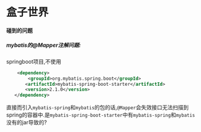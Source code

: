 # 盒子世界

#### 碰到的问题

##### mybatis的@Mapper注解问题:

  springboot项目,不使用

```xml
    <dependency>
        <groupId>org.mybatis.spring.boot</groupId>
       <artifactId>mybatis-spring-boot-starter</artifactId>
       <version>2.1.0</version>
   </dependency>
```

  直接而引入`mybatis-spring`和`mybatis`的包的话,`@Mapper`会失效接口无法扫描到spring的容器中.是`mybatis-spring-boot-starter`中有`mybatis-spring`和`mybatis`没有的jar导致的?






